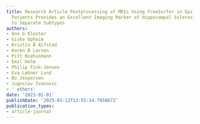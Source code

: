 ```yaml
---
title: Research Article Postprocessing of MRIs Using FreeSurfer in Epilepsy Surgery
  Patients Provides an Excellent Imaging Marker of Hippocampal Sclerosis but Fails
  to Separate Subtypes
authors:
- Ane G Kloster
- Giske Opheim
- Kristin Å Alfstad
- Karen B Larsen
- Pitt Niehusmann
- Emil Holm
- Philip Fink-Jensen
- Eva Løbner Lund
- Bo Jespersen
- Jugoslav Ivanovic
- ' others'
date: '2023-01-01'
publishDate: '2025-03-12T12:55:14.795867Z'
publication_types:
- article-journal
---
```

